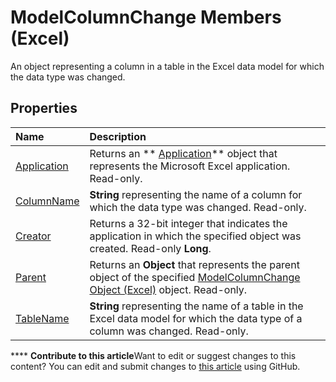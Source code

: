
# ModelColumnChange Members (Excel)
An object representing a column in a table in the Excel data model for which the data type was changed. 

## Properties



|**Name**|**Description**|
|:-----|:-----|
| [Application](42065d25-aaef-e92a-f174-47f056e1e460.md)|Returns an  ** [Application](19b73597-5cf9-4f56-8227-b5211f657f6f.md)** object that represents the Microsoft Excel application. Read-only.|
| [ColumnName](f3312e64-d88e-e6c7-0337-d6e43e178c2e.md)| **String** representing the name of a column for which the data type was changed. Read-only.|
| [Creator](8c40b267-91b3-f7ab-1cdf-7329789dc0eb.md)|Returns a 32-bit integer that indicates the application in which the specified object was created. Read-only  **Long**.|
| [Parent](b925503a-33a3-f12b-0507-a770d7b9650f.md)|Returns an  **Object** that represents the parent object of the specified [ModelColumnChange Object (Excel)](5b7cb86d-744c-53ea-0fcf-79d2710baa37.md) object. Read-only.|
| [TableName](56aacaeb-52aa-1dee-9f29-6bf867287c53.md)| **String** representing the name of a table in the Excel data model for which the data type of a column was changed. Read-only.|

****   **Contribute to this article**Want to edit or suggest changes to this content? You can edit and submit changes to  [this article](https://github.com/jhershey00/VBA_Excel_Test/OpenXMLCon/articles/8b9bc464-3604-f863-00d0-d8908991dca4.md) using GitHub.

